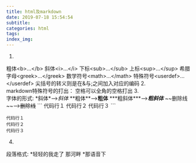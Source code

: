 ```yaml
---
title: html及markdown
date: 2019-07-18 15:54:54
subtitle:
categories: html
tags:
index_img:
---
```

1.  
粗体&lt;b>...&lt;/b>
斜体&lt;i>...&lt;/i>
下标&lt;sub>...&lt;/sub>
上标&lt;sup>...&lt;/sup>
希腊字母&lt;greek>...&lt;/greek>
数学符号&lt;math>...&lt;/math>
特殊符号&lt;userdef>...&lt;/userdef>
尖括号的转义则是在&与;之间加入对应的编码
2.  
markdown特殊符号的打出：
空格可以全角的空格打出
3.  
字体的形式:
\*斜体\*——>*斜体*
\*\*粗体\*\*——>**粗体**
\*\*\*粗斜体\*\*\*——>***粗斜体***
\~\~删除线\~\~——>~~删除线~~
\`\`\`
代码行１
代码行２
代码行３
\`\`\`
```
代码行１
代码行２
代码行３
```
4.  
段落格式:
*轻轻的我走了
那河畔
*那语音下

